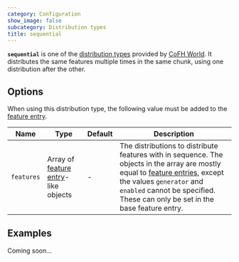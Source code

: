 ```yaml
---
category: Configuration
show_image: false
subcategory: Distribution types
title: sequential
---
```


**`sequential`** is one of the [distribution types](../) provided by [CoFH
World](../../../). It distributes the same features multiple times in the same
chunk, using one distribution after the other.


Options
-------

When using this distribution type, the following value must be added to the
[feature entry](../../feature-format/#features).


|Name|Type|Default|Description|
|--- |--- |--- |--- |
|`features`|Array of [feature entry](../../feature-format/#features)-like objects|-|The distributions to distribute features with in sequence. The objects in the array are mostly equal to [feature entries](../../feature-format/#features), except the values `generator` and `enabled` cannot be specified. These can only be set in the base feature entry.|



Examples
--------

Coming soon...
